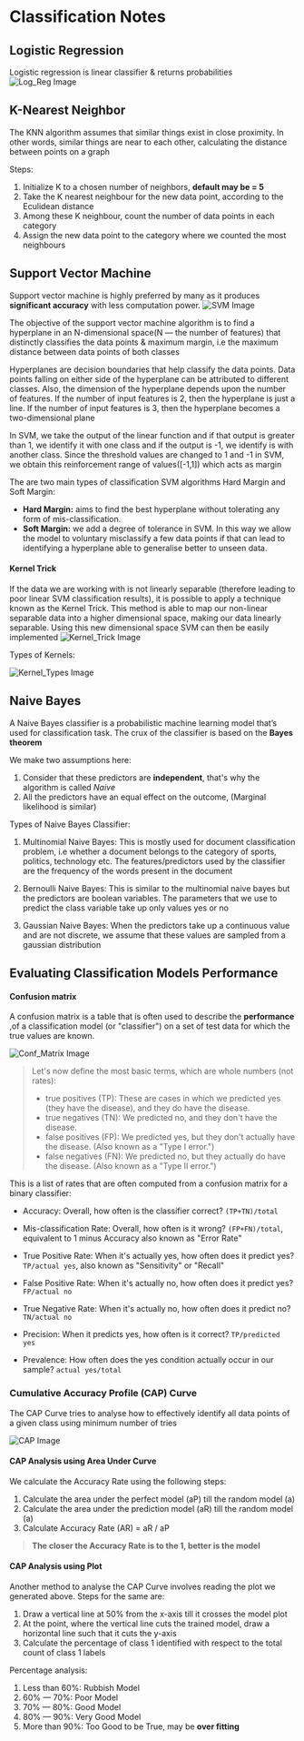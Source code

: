 # Classification Notes

## Logistic Regression
Logistic regression is linear classifier & returns probabilities
![Log_Reg Image](../Images/LogiReg.jpg)

## K-Nearest Neighbor  
The KNN algorithm assumes that similar things exist in close proximity. In other words, similar things are near to 
each other, calculating the distance between points on a graph

Steps:
1. Initialize K to a chosen number of neighbors, **default may be = 5**
2. Take the K nearest neighbour for the new data point, according to the Eculidean distance
3. Among these K neighbour, count the number of data points in each category 
4. Assign the new data point to the category where we counted the most neighbours

## Support Vector Machine
Support vector machine is highly preferred by many as it produces **significant accuracy** with less computation power. 
![SVM Image](../Images/SVM2.png)

The objective of the support vector machine algorithm is to find a hyperplane in an N-dimensional space(N — the number 
of features) that distinctly classifies the data points & maximum margin, i.e the maximum distance between data points 
of both classes

Hyperplanes are decision boundaries that help classify the data points. Data points falling on either side of 
the hyperplane can be attributed to different classes. Also, the dimension of the hyperplane depends upon the number of
features. If the number of input features is 2, then the hyperplane is just a line. If the number of input 
features is 3, then the hyperplane becomes a two-dimensional plane

In SVM, we take the output of the linear function and if that output is greater than 1, we identify it with one class
and if the output is -1, we identify is with another class. Since the threshold values are changed to 1 and -1 in 
SVM, we obtain this reinforcement range of values([-1,1]) which acts as margin

The are two main types of classification SVM algorithms Hard Margin and Soft Margin:
- **Hard Margin:** aims to find the best hyperplane without tolerating any form of mis-classification.
- **Soft Margin:** we add a degree of tolerance in SVM. In this way we allow the model to voluntary misclassify a few data
points if that can lead to identifying a hyperplane able to generalise better to unseen data.

#### Kernel Trick
If the data we are working with is not linearly separable (therefore leading to poor linear SVM 
classification results), it is possible to apply a technique known as the Kernel Trick. This method is able to map our 
non-linear separable data into a higher dimensional space, making our data linearly separable. Using this new 
dimensional space SVM can then be easily implemented 
![Kernel_Trick Image](../Images/KernelTrick.jpg)


Types of Kernels:

![Kernel_Types Image](../Images/SVM-Kernel-Function-Types.png)


## Naive Bayes 
A Naive Bayes classifier is a probabilistic machine learning model that’s used for classification task. The crux of the
classifier is based on the **Bayes theorem**

We make two assumptions here: 
1. Consider that these predictors are **independent**, that's why the algorithm is called *Naive*
2. All the predictors have an equal effect on the outcome, (Marginal likelihood is similar)

Types of Naive Bayes Classifier:
1. Multinomial Naive Bayes:
This is mostly used for document classification problem, i.e whether a document belongs to the category of sports, 
politics, technology etc. The features/predictors used by the classifier are the frequency of the words present in the 
document

2. Bernoulli Naive Bayes:
This is similar to the multinomial naive bayes but the predictors are boolean variables. The parameters that we use to
predict the class variable take up only values yes or no

3. Gaussian Naive Bayes:
When the predictors take up a continuous value and are not discrete, we assume that these values are sampled from a 
gaussian distribution

## Evaluating Classification Models Performance

#### Confusion matrix
A confusion matrix is a table that is often used to describe the **performance** ,of a classification model 
(or "classifier") on a set of test data for which the true values are known.

![Conf_Matrix Image](../Images/confusion-matrix.png)
> Let's now define the most basic terms, which are whole numbers (not rates):
> - true positives (TP): These are cases in which we predicted yes (they have the disease), and they do have the disease.
> - true negatives (TN): We predicted no, and they don't have the disease.
> - false positives (FP): We predicted yes, but they don't actually have the disease. (Also known as a "Type I error.")
> - false negatives (FN): We predicted no, but they actually do have the disease. (Also known as a "Type II error.")

This is a list of rates that are often computed from a confusion matrix for a binary classifier:

- Accuracy: Overall, how often is the classifier correct? `(TP+TN)/total`

- Mis-classification Rate: Overall, how often is it wrong? `(FP+FN)/total`, equivalent to 1 minus Accuracy also known as "Error Rate"

- True Positive Rate: When it's actually yes, how often does it predict yes? `TP/actual yes`, also known as "Sensitivity" or "Recall"

- False Positive Rate: When it's actually no, how often does it predict yes? `FP/actual no`

- True Negative Rate: When it's actually no, how often does it predict no? `TN/actual no`

- Precision: When it predicts yes, how often is it correct? `TP/predicted yes`
 
- Prevalence: How often does the yes condition actually occur in our sample? `actual yes/total`

### Cumulative Accuracy Profile (CAP) Curve
The CAP Curve tries to analyse how to effectively identify all data points of a given class using minimum number of tries

![CAP Image](../Images/Cap2.jpg)

#### CAP Analysis using Area Under Curve
We calculate the Accuracy Rate using the following steps:
1. Calculate the area under the perfect model (aP) till the random model (a)
2. Calculate the area under the prediction model (aR) till the random model (a)
3. Calculate Accuracy Rate (AR) = aR / aP

> **The closer the Accuracy Rate is to the 1, better is the model**

#### CAP Analysis using Plot
Another method to analyse the CAP Curve involves reading the plot we generated above. Steps for the same are:
1. Draw a vertical line at 50% from the x-axis till it crosses the model plot
2. At the point, where the vertical line cuts the trained model, draw a horizontal line such that it cuts the y-axis
3. Calculate the percentage of class 1 identified with respect to the total count of class 1 labels

Percentage analysis: 
1. Less than 60%: Rubbish Model
2. 60% — 70%: Poor Model
3. 70% — 80%: Good Model
4. 80% — 90%: Very Good Model
5. More than 90%: Too Good to be True, may be **over fitting**
